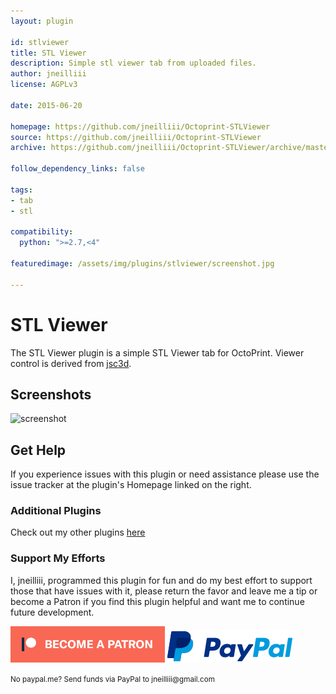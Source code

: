 ```yaml
---
layout: plugin

id: stlviewer
title: STL Viewer
description: Simple stl viewer tab from uploaded files.
author: jneilliii
license: AGPLv3

date: 2015-06-20

homepage: https://github.com/jneilliii/Octoprint-STLViewer
source: https://github.com/jneilliii/Octoprint-STLViewer
archive: https://github.com/jneilliii/Octoprint-STLViewer/archive/master.zip

follow_dependency_links: false

tags:
- tab
- stl

compatibility:
  python: ">=2.7,<4"

featuredimage: /assets/img/plugins/stlviewer/screenshot.jpg

---
```


# STL Viewer

The STL Viewer plugin is a simple STL Viewer tab for OctoPrint. Viewer control is derived from [jsc3d](https://code.google.com/p/jsc3d/).

## Screenshots

![screenshot](/assets/img/plugins/stlviewer/screenshot.jpg)

## Get Help

If you experience issues with this plugin or need assistance please use the issue tracker at the plugin's Homepage linked on the right.

### Additional Plugins

Check out my other plugins [here](https://plugins.octoprint.org/by_author/#jneilliii)

### Support My Efforts
I, jneilliii, programmed this plugin for fun and do my best effort to support those that have issues with it, please return the favor and leave me a tip or become a Patron if you find this plugin helpful and want me to continue future development.

[![Patreon](/assets/img/plugins/stlviewer/patreon-with-text-new.png)](https://www.patreon.com/jneilliii) [![paypal](/assets/img/plugins/stlviewer/paypal-with-text.png)](https://paypal.me/jneilliii)

<small>No paypal.me? Send funds via PayPal to jneilliii&#64;gmail&#46;com</small>